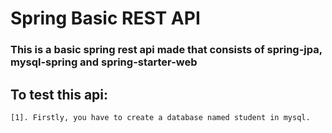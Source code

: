 # Spring Basic REST API

### This is a basic spring rest api made that consists of spring-jpa, mysql-spring and spring-starter-web

## To test this api:

    [1]. Firstly, you have to create a database named student in mysql.

